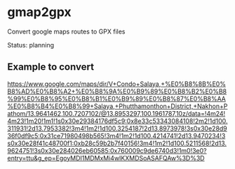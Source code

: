 # gmap2gpx
Convert google maps routes to GPX files

Status: planning

## Example to convert
https://www.google.com/maps/dir/V+Condo+Salaya,+%E0%B8%8B%E0%B8%AD%E0%B8%A2+%E0%B8%9A%E0%B9%89%E0%B8%B2%E0%B8%99%E0%B8%95%E0%B8%B1%E0%B9%89%E0%B8%87%E0%B8%AA%E0%B8%B4%E0%B8%99+Salaya,+Phutthamonthon+District,+Nakhon+Pathom/13.9641462,100.7207102/@13.8953297,100.1961787,10z/data=!4m24!4m23!1m20!1m1!1s0x30e29384176df5c9:0x8e33c53343084108!2m2!1d100.311931!2d13.7953382!3m4!1m2!1d100.3254187!2d13.8973978!3s0x30e28d936f0df9c5:0x31ce71980498b565!3m4!1m2!1d100.4214741!2d13.9470234!3s0x30e28f41c48700f1:0xb28c59b2b7f40156!3m4!1m2!1d100.5211568!2d13.9624751!3s0x30e284026eb60585:0x760009c9de6740d3!1m0!3e0?entry=ttu&g_ep=EgoyMDI1MDMxMi4wIKXMDSoASAFQAw%3D%3D
